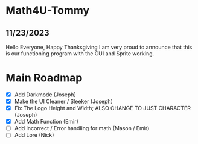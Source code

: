 # Math4U-Tommy

## 11/23/2023 
Hello Everyone, Happy Thanksgiving I am very proud to announce that this is our functioning program with the GUI and Sprite working.

# Main Roadmap
- [x] Add Darkmode (Joseph)
- [x] Make the UI Cleaner / Sleeker (Joseph)
- [x] Fix The Logo Height and Width; ALSO CHANGE TO JUST CHARACTER (Joseph) 
- [x] Add Math Function (Emir)
- [ ] Add Incorrect / Error handling for math (Mason / Emir)
- [ ] Add Lore (Nick)
